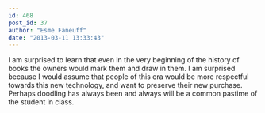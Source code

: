 ```yaml
---
id: 468
post_id: 37
author: "Esme Faneuff"
date: "2013-03-11 13:33:43"
---
```

I am surprised to learn that even in the very beginning of the history of books the owners would mark them and draw in them. I am surprised because I would assume that people of this era would be more respectful towards this new technology, and want to preserve their new purchase. Perhaps doodling has always been and always will be a common pastime of the student in class.
